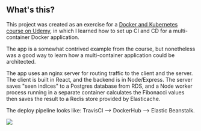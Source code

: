 ## What's this?

This project was created as an exercise for a [Docker and Kubernetes course on Udemy](https://www.udemy.com/course/docker-and-kubernetes-the-complete-guide/), in which I learned how to set up CI and CD for a multi-container Docker application.

The app is a somewhat contrived example from the course, but nonetheless was a good way to learn how a multi-container application could be architected.

The app uses an nginx server for routing traffic to the client and the server. The client is built in React, and the backend is in Node/Express. The server saves "seen indices" to a Postgres database from RDS, and a Node worker process running in a separate container calculates the Fibonacci values then saves the result to a Redis store provided by Elasticache.

The deploy pipeline looks like: TravisCI --> DockerHub --> Elastic Beanstalk.

![](https://cldup.com/Nev_3vCyW7.png)

